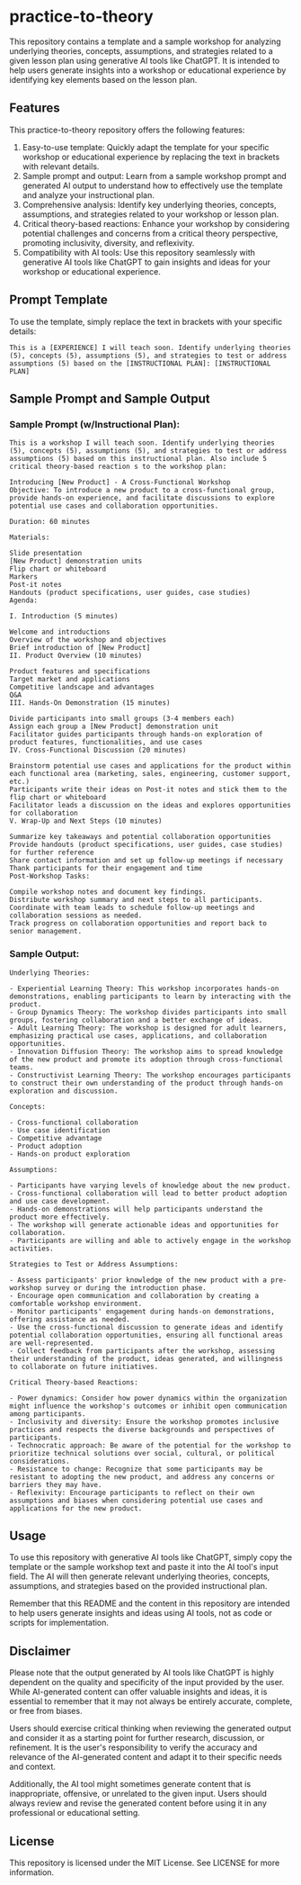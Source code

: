 # practice-to-theory

This repository contains a template and a sample workshop for analyzing underlying theories, concepts, assumptions, and strategies related to a given lesson plan using generative AI tools like ChatGPT. It is intended to help users generate insights into a workshop or educational experience by identifying key elements based on the lesson plan.

## Features

This practice-to-theory repository offers the following features:

1. Easy-to-use template: Quickly adapt the template for your specific workshop or educational experience by replacing the text in brackets with relevant details.
2. Sample prompt and output: Learn from a sample workshop prompt and generated AI output to understand how to effectively use the template and analyze your instructional plan.
3. Comprehensive analysis: Identify key underlying theories, concepts, assumptions, and strategies related to your workshop or lesson plan.
4. Critical theory-based reactions: Enhance your workshop by considering potential challenges and concerns from a critical theory perspective, promoting inclusivity, diversity, and reflexivity.
5. Compatibility with AI tools: Use this repository seamlessly with generative AI tools like ChatGPT to gain insights and ideas for your workshop or educational experience.

## Prompt Template

To use the template, simply replace the text in brackets with your specific details:

```
This is a [EXPERIENCE] I will teach soon. Identify underlying theories (5), concepts (5), assumptions (5), and strategies to test or address assumptions (5) based on the [INSTRUCTIONAL PLAN]: [INSTRUCTIONAL PLAN]
```

## Sample Prompt and Sample Output

### Sample Prompt (w/Instructional Plan):
```
This is a workshop I will teach soon. Identify underlying theories (5), concepts (5), assumptions (5), and strategies to test or address assumptions (5) based on this instructional plan. Also include 5 critical theory-based reaction s to the workshop plan: 

Introducing [New Product] - A Cross-Functional Workshop
Objective: To introduce a new product to a cross-functional group, provide hands-on experience, and facilitate discussions to explore potential use cases and collaboration opportunities.

Duration: 60 minutes

Materials:

Slide presentation
[New Product] demonstration units
Flip chart or whiteboard
Markers
Post-it notes
Handouts (product specifications, user guides, case studies)
Agenda:

I. Introduction (5 minutes)

Welcome and introductions
Overview of the workshop and objectives
Brief introduction of [New Product]
II. Product Overview (10 minutes)

Product features and specifications
Target market and applications
Competitive landscape and advantages
Q&A
III. Hands-On Demonstration (15 minutes)

Divide participants into small groups (3-4 members each)
Assign each group a [New Product] demonstration unit
Facilitator guides participants through hands-on exploration of product features, functionalities, and use cases
IV. Cross-Functional Discussion (20 minutes)

Brainstorm potential use cases and applications for the product within each functional area (marketing, sales, engineering, customer support, etc.)
Participants write their ideas on Post-it notes and stick them to the flip chart or whiteboard
Facilitator leads a discussion on the ideas and explores opportunities for collaboration
V. Wrap-Up and Next Steps (10 minutes)

Summarize key takeaways and potential collaboration opportunities
Provide handouts (product specifications, user guides, case studies) for further reference
Share contact information and set up follow-up meetings if necessary
Thank participants for their engagement and time
Post-Workshop Tasks:

Compile workshop notes and document key findings.
Distribute workshop summary and next steps to all participants.
Coordinate with team leads to schedule follow-up meetings and collaboration sessions as needed.
Track progress on collaboration opportunities and report back to senior management.

```

### Sample Output:
```
Underlying Theories:

- Experiential Learning Theory: This workshop incorporates hands-on demonstrations, enabling participants to learn by interacting with the product.
- Group Dynamics Theory: The workshop divides participants into small groups, fostering collaboration and a better exchange of ideas.
- Adult Learning Theory: The workshop is designed for adult learners, emphasizing practical use cases, applications, and collaboration opportunities.
- Innovation Diffusion Theory: The workshop aims to spread knowledge of the new product and promote its adoption through cross-functional teams.
- Constructivist Learning Theory: The workshop encourages participants to construct their own understanding of the product through hands-on exploration and discussion.

Concepts:

- Cross-functional collaboration
- Use case identification
- Competitive advantage
- Product adoption
- Hands-on product exploration

Assumptions:

- Participants have varying levels of knowledge about the new product.
- Cross-functional collaboration will lead to better product adoption and use case development.
- Hands-on demonstrations will help participants understand the product more effectively.
- The workshop will generate actionable ideas and opportunities for collaboration.
- Participants are willing and able to actively engage in the workshop activities.

Strategies to Test or Address Assumptions:

- Assess participants' prior knowledge of the new product with a pre-workshop survey or during the introduction phase.
- Encourage open communication and collaboration by creating a comfortable workshop environment.
- Monitor participants' engagement during hands-on demonstrations, offering assistance as needed.
- Use the cross-functional discussion to generate ideas and identify potential collaboration opportunities, ensuring all functional areas are well-represented.
- Collect feedback from participants after the workshop, assessing their understanding of the product, ideas generated, and willingness to collaborate on future initiatives.

Critical Theory-based Reactions:

- Power dynamics: Consider how power dynamics within the organization might influence the workshop's outcomes or inhibit open communication among participants.
- Inclusivity and diversity: Ensure the workshop promotes inclusive practices and respects the diverse backgrounds and perspectives of participants.
- Technocratic approach: Be aware of the potential for the workshop to prioritize technical solutions over social, cultural, or political considerations.
- Resistance to change: Recognize that some participants may be resistant to adopting the new product, and address any concerns or barriers they may have.
- Reflexivity: Encourage participants to reflect on their own assumptions and biases when considering potential use cases and applications for the new product.
```

## Usage
To use this repository with generative AI tools like ChatGPT, simply copy the template or the sample workshop text and paste it into the AI tool's input field. The AI will then generate relevant underlying theories, concepts, assumptions, and strategies based on the provided instructional plan.

Remember that this README and the content in this repository are intended to help users generate insights and ideas using AI tools, not as code or scripts for implementation.

## Disclaimer

Please note that the output generated by AI tools like ChatGPT is highly dependent on the quality and specificity of the input provided by the user. While AI-generated content can offer valuable insights and ideas, it is essential to remember that it may not always be entirely accurate, complete, or free from biases.

Users should exercise critical thinking when reviewing the generated output and consider it as a starting point for further research, discussion, or refinement. It is the user's responsibility to verify the accuracy and relevance of the AI-generated content and adapt it to their specific needs and context.

Additionally, the AI tool might sometimes generate content that is inappropriate, offensive, or unrelated to the given input. Users should always review and revise the generated content before using it in any professional or educational setting.

## License
This repository is licensed under the MIT License. See LICENSE for more information.

